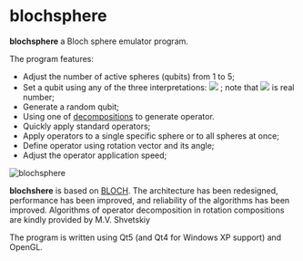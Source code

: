 # blochsphere

**blochsphere** a Bloch sphere emulator program.

The program features:

- Adjust the number of active spheres (qubits) from 1 to 5;
- Set a qubit using any of the three
  interpretations: <img src="https://render.githubusercontent.com/render/math?math=(\theta, \phi), (\alpha, \beta), (x, y, z)">
  ; note that <img src="https://render.githubusercontent.com/render/math?math=\alpha"> is real number;
- Generate a random qubit;
- Using one of [decompositions](https://en.wikipedia.org/wiki/Euler_angles#Rotation_matrix) to generate operator.
- Quickly apply standard operators;
- Apply operators to a single specific sphere or to all spheres at once;
- Define operator using rotation vector and its angle;
- Adjust the operator application speed;

![blochsphere](https://user-images.githubusercontent.com/63150311/169410078-d3182e31-3d35-48f4-b66f-38f079ff4457.png)

**blochshere** is based on [BLOCH](https://github.com/baseoleph/blochsphere/tree/base). The architecture has been
redesigned, performance has been improved, and reliability of the algorithms has been improved. Algorithms of operator
decomposition in rotation compositions are kindly provided by M.V. Shvetskiy

The program is written using Qt5 (and Qt4 for Windows XP support) and OpenGL.
